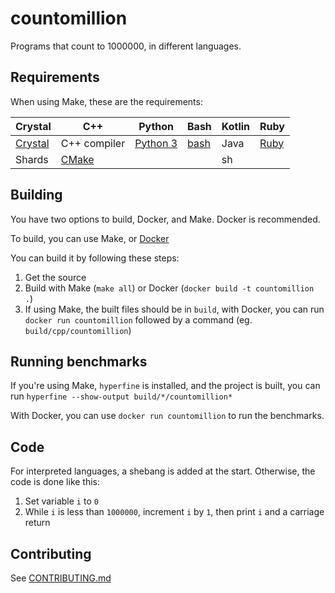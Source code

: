 # countomillion

Programs that count to 1000000, in different languages.

## Requirements

When using Make, these are the requirements:

| Crystal | C++ | Python | Bash | Kotlin | Ruby |
|---------|-----|--------|------|--------|------|
[Crystal](https://crystal-lang.org) | C++ compiler | [Python 3](https://python.org) | [bash](https://gnu.org/software/bash/) | Java | [Ruby](https://www.ruby-lang.org/en/)
Shards | [CMake](https://cmake.org) |  |  | sh

## Building

You have two options to build, Docker, and Make. Docker is recommended.

To build, you can use Make, or [Docker](https://docker.com)

You can build it by following these steps:
1. Get the source
2. Build with Make (`make all`) or Docker (`docker build -t countomillion .`)
3. If using Make, the built files should be in `build`, with Docker, you can run `docker run countomillion` followed by a command (eg. `build/cpp/countomillion`)

## Running benchmarks

If you're using Make, `hyperfine` is installed, and the project is built, you can run `hyperfine --show-output build/*/countomillion*`

With Docker, you can use `docker run countomillion` to run the benchmarks.

## Code

For interpreted languages, a shebang is added at the start.
Otherwise, the code is done like this:
1. Set variable `i` to `0`
2. While `i` is less than `1000000`, increment `i` by `1`, then print `i` and a carriage return

## Contributing

See [CONTRIBUTING.md](CONTRIBUTING.md)
